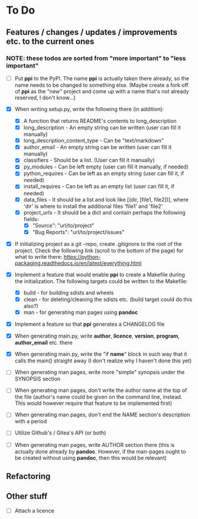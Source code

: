 # To Do

## Features / changes / updates / improvements etc. to the current ones
### NOTE: these todos are sorted from "more important" to "less important"
- [ ] Put **ppi** to the PyPI. The name **ppi** is actually taken there already,
  so the name needs to be changed to something else. (Maybe create a fork off of
  **ppi** as the "new" project and come up with a name that's not already
  reserved, I don't know...)

- [x] When writing setup.py, write the following there (in addition):
  - [x] A function that returns README's contents to long_description
  - [x] long_description - An empty string can be written (user can fill it manually)
  - [x] long_description_content_type - Can be "text/markdown"
  - [x] author_email - An empty string can be written (user can fill it manually)
  - [x] classifiers - Should be a list. (User can fill it manually)
  - [x] py_modules - Can be left empty (user can fill it manually, if needed)
  - [x] python_requires - Can be left as an empty string (user can fill it, if needed)
  - [x] install_requires - Can be left as an empty list (user can fill it, if needed)
  - [x] data_files - It should be a list and look like [(dir, [file1, file2])],
    where 'dir' is where to install the additional files 'file1' and 'file2'
  - [x] project_urls - It should be a dict and contain perhaps the following fields:
    - [x] "Source": "url/to/project"
    - [x] "Bug Reports": "url/to/project/issues"

- [x] If initializing project as a git -repo, create .gitignore to the root of
  the project. Check the following link (scroll to the bottom of the page) for
  what to write there: https://python-packaging.readthedocs.io/en/latest/everything.html

- [x] Implement a feature that would enable **ppi** to create a Makefile during
  the initialization. The following targets could be written to the Makefile:
  - [x] build - for building sdists and wheels
  - [x] clean - for deleting/cleaning the sdists etc. (build target could do this also?)
  - [x] man - for generating man pages using **pandoc**

- [x] Implement a feature so that **ppi** generates a CHANGELOG file

- [x] When generating main.py, write __author__, __licence__, __version__,
  __program__, __author_email__ etc. there

- [x] When generating main.py, write the "if __name__" block in such way that it
  calls the main() straight away (I don't realize why I haven't done this yet)

- [ ] When generating man pages, write more "simple" synopsis under the SYNOPSIS
  section

- [ ] When generating man pages, don't write the author name at the top of the
  file (author's name could be given on the command line, instead. This would
  however require that feature to be implemented first)

- [ ] When generating man pages, don't end the NAME section's description with a
  period

- [ ] Utilize Github's / Gitea's API (or both)

- [ ] When generating man pages, write AUTHOR section there (this is actually
  done already by **pandoc**. However, if the man-pages ought to be created
  without using **pandoc**, then this would be relevant)

## Refactoring

## Other stuff
- [ ] Attach a licence
